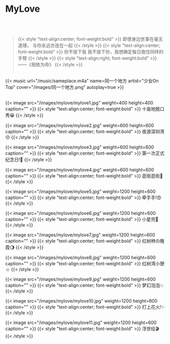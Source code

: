 # MyLove


<br/><br/>

>{{< style "text-align:center; font-weight:bold" >}} 即使身边世事在毫无道理， 与你永远亦连在一起 {{< /style >}}
{{< style "text-align:center; font-weight:bold" >}} 你不放下我 我不放下你，我想确定每日挽住同样的手臂 {{< /style >}}
{{< style "text-align:right; font-weight:bold" >}} ——《相依为命》 {{< /style >}}
<br/><br/>

{{< music url="/music/sameplace.m4a" name=同一个地方 artist="少女On Top" cover="/images/同一个地方.png" autoplay=true >}}
<br/><br/>


{{< image src="/images/mylove/mylove1.jpg" weight=400 height=400 caption="" >}}
{{< style "text-align:center; font-weight:bold" >}} 十亩地脱口秀:grin: {{< /style >}}
<br/>

{{< image src="/images/mylove/mylove2.jpg" weight=600 height=600 caption="" >}}
{{< style "text-align:center; font-weight:bold" >}} 夜游深圳湾:kissing_closed_eyes: {{< /style >}}
<br/>

{{< image src="/images/mylove/mylove3.jpg" weight=600 height=600 caption="" >}}
{{< style "text-align:center; font-weight:bold" >}} 第一次正式纪念日!:heartbeat: {{< /style >}}
<br/>

{{< image src="/images/mylove/mylove4.jpg" weight=600 height=600 caption="" >}}
{{< style "text-align:center; font-weight:bold" >}} 逛街逛街:dancers: {{< /style >}}
<br/>

{{< image src="/images/mylove/mylove5.jpg" weight=1200 height=600 caption="" >}}
{{< style "text-align:center; font-weight:bold" >}} 牵手手!:heart_eyes: {{< /style >}}
<br/>

{{< image src="/images/mylove/mylove6.jpg" weight=1200 height=600 caption="" >}}
{{< style "text-align:center; font-weight:bold" >}} 小星兜:blossom: {{< /style >}}
<br/>

{{< image src="/images/mylove/mylove7.jpg" weight=1200 height=600 caption="" >}}
{{< style "text-align:center; font-weight:bold" >}} 红树林の晚霞:waning_gibbous_moon: {{< /style >}}
<br/>

{{< image src="/images/mylove/mylove8.jpg" weight=1200 height=600 caption="" >}}
{{< style "text-align:center; font-weight:bold" >}} 红树湾小憩:relaxed: {{< /style >}}
<br/>

{{< image src="/images/mylove/mylove9.jpg" weight=1200 height=600 caption="" >}}
{{< style "text-align:center; font-weight:bold" >}} 梦幻泡泡:boom: {{< /style >}}
<br/>

{{< image src="/images/mylove/mylove10.jpg" weight=1200 height=600 caption="" >}}
{{< style "text-align:center; font-weight:bold" >}} 打上花火!:sparkles: {{< /style >}}
<br/>

{{< image src="/images/mylove/mylove11.jpg" weight=1200 height=600 caption="" >}}
{{< style "text-align:center; font-weight:bold" >}} 浮世绘:clapper: {{< /style >}}
<br/>






